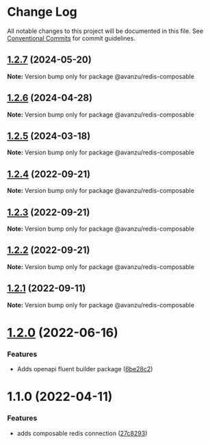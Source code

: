 # Change Log

All notable changes to this project will be documented in this file.
See [Conventional Commits](https://conventionalcommits.org) for commit guidelines.

## [1.2.7](https://github.com/avanzu/node-packages/compare/@avanzu/redis-composable@1.2.6...@avanzu/redis-composable@1.2.7) (2024-05-20)

**Note:** Version bump only for package @avanzu/redis-composable





## [1.2.6](https://github.com/avanzu/node-packages/compare/@avanzu/redis-composable@1.2.5...@avanzu/redis-composable@1.2.6) (2024-04-28)

**Note:** Version bump only for package @avanzu/redis-composable

## [1.2.5](https://github.com/avanzu/node-packages/compare/@avanzu/redis-composable@1.2.4...@avanzu/redis-composable@1.2.5) (2024-03-18)

**Note:** Version bump only for package @avanzu/redis-composable

## [1.2.4](https://github.com/avanzu/node-packages/compare/@avanzu/redis-composable@1.2.3...@avanzu/redis-composable@1.2.4) (2022-09-21)

**Note:** Version bump only for package @avanzu/redis-composable

## [1.2.3](https://github.com/avanzu/node-packages/compare/@avanzu/redis-composable@1.2.1...@avanzu/redis-composable@1.2.3) (2022-09-21)

**Note:** Version bump only for package @avanzu/redis-composable

## [1.2.2](https://github.com/avanzu/node-packages/compare/@avanzu/redis-composable@1.2.1...@avanzu/redis-composable@1.2.2) (2022-09-21)

**Note:** Version bump only for package @avanzu/redis-composable

## [1.2.1](https://github.com/avanzu/node-packages/compare/@avanzu/redis-composable@1.2.0...@avanzu/redis-composable@1.2.1) (2022-09-11)

**Note:** Version bump only for package @avanzu/redis-composable

# [1.2.0](https://github.com/avanzu/node-packages/compare/@avanzu/redis-composable@1.1.0...@avanzu/redis-composable@1.2.0) (2022-06-16)

### Features

-   Adds openapi fluent builder package ([6be28c2](https://github.com/avanzu/node-packages/commit/6be28c26c5dc471130df72d7a381ba3960adbb15))

# 1.1.0 (2022-04-11)

### Features

-   adds composable redis connection ([27c8293](https://github.com/avanzu/node-packages/commit/27c8293a0a0cdf98f4a1c59cc3341732f7bd5125))
